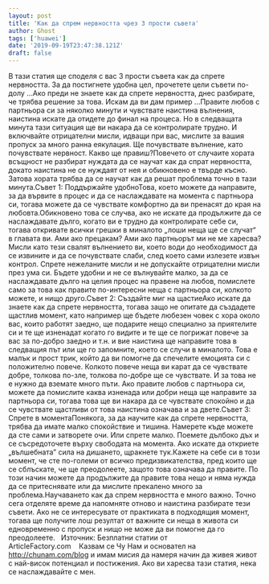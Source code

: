 ```yaml
---
layout: post
title: 'Как да спрем нервността чрез 3 прости съвета'
author: Ghost
tags: ['huawei']
date: '2019-09-19T23:47:38.121Z'
draft: false
---
```


В тази статия ще споделя с вас 3 прости съвета как да спрете нервността. За да постигнете удобна цел, прочетете цели съвети по-долу ...Ако преди не знаете как да спрете нервността, днес разбирате, че трябва решение за това. Искам да ви дам пример ...Правите любов с партньора си за няколко минути и чувствате наистина вълнения, наистина искате да отидете до финал на процеса. Но в следващата минута тази ситуация ще ви накара да се контролирате трудно. И включвайте отрицателни мисли, идващи при вас, мислите за вашия пропуск за много ранна еякулация. Ще почувствате вълнение, като почувствате нервност. Какво ще правиш?Повечето от случаите хората всъщност не разбират нуждата да се научат как да спрат нервността, докато наистина не се нуждаят от нея и обикновено е твърде късно. Затова хората трябва да се научат как да решат проблема точно в тази минута.Съвет 1: Поддържайте удобноТова, което можете да направите, за да вървите в процес и да се наслаждавате на момента с партньора си, тогава можете да се чувствате комфортно да ви пренасят до края на любовта.Обикновено това се случва, ако не искате да продължите да се наслаждавате дълго, когато ви е трудно да контролирате себе си, тогава откривате всички грешки в миналото „лоши неща ще се случат“ в главата ви. Ами ако прецакам? Ами ако партньорът ми не ме харесва?Мисли като тези свалят вълнението ви, което води до необходимост да се извините и да се почувствате слаби, след което сами излезете извън контрол. Спрете нежеланите мисли и не допускайте отрицателни мисли през ума си. Бъдете удобни и не се вълнувайте малко, за да се наслаждавате дълго на целия процес на правене на любов, помислете само за това как правите по-интересни неща с партньора си, колкото можете, и нищо друго.Съвет 2: Създайте миг на щастиеАко искате да знаете как да спрете нервността, тогава защо не опитате да създадете щастлив момент, като например ще бъдете любезен човек с хора около вас, които работят заедно, ще подарите нещо специално за приятелите си и те ще изненадат когато го видите и те ще се погрижат повече за вас за по-добро заедно и т.н. и вие наистина ще направите това в следващия път или ще го запомните, което се случи в миналото. Това е малък и прост трик, който да ви помогне да спечелите емоцията си с положително повече. Колкото повече неща ви карат да се чувствате добре, толкова по-зле, толкова по-добре ще се чувствате. И за това не е нужно да вземате много пъти. Ако правите любов с партньора си, можете да помислите каква изненада или добри неща ще направите за партньора си, тогава това ще ви накара да се чувствате спокойно и да се чувствате щастливи от това наистина означава и за двете.Съвет 3: Спрете в моментаПонякога, за да научите как да спрете нервността, трябва да имате малко спокойствие и тишина. Намерете къде можете да сте сами и затворете очи. Или спрете малко. Поемете дълбоко дъх и се съсредоточете върху свободата на момента. Ако искате да откриете „вълшебната” сила на дишането, щракнете тук.Кажете на себе си в този момент, че сте по-големи от всичко предизвикателства, пред които ще се сблъскате, че ще преодолеете, защото това означава да правите. По този начин можете да продължите да правите това нещо и няма нужда да се притеснявате или да мислите прекалено много за проблема.Научаването как да спрем нервността е много важно. Точно сега отделяте време да напомняте отново и наистина разбирате тези съвети. Ако не се интересувате от практиката в подходящия момент, тогава ще получите лош резултат от важните си неща в живота си едновременно с пропуск и нищо не може да ви помогне да го преодолеете.   Източник: Безплатни статии от ArticleFactory.com    Казвам се Чу Нам и основател на http://chunam.com/blog и имам мисия да намеря начин да живея живот с най-висок потенциал и постижения. Ако ви харесва тази статия, нека се наслаждавайте с мен.
